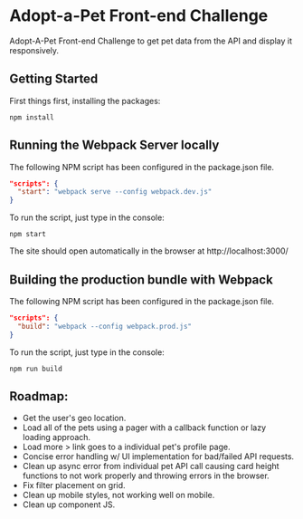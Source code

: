 # Adopt-a-Pet Front-end Challenge

Adopt-A-Pet Front-end Challenge to get pet data from the API and display it responsively.

## Getting Started

First things first, installing the packages:

```console
npm install
```

## Running the Webpack Server locally

The following NPM script has been configured in the package.json file.

```json
"scripts": {
  "start": "webpack serve --config webpack.dev.js"
}
```

To run the script, just type in the console:

```console
npm start
```

The site should open automatically in the browser at http://localhost:3000/

## Building the production bundle with Webpack

The following NPM script has been configured in the package.json file.

```json
"scripts": {
  "build": "webpack --config webpack.prod.js"
}
```

To run the script, just type in the console:

```console
npm run build
```

## Roadmap:

- Get the user's geo location.
- Load all of the pets using a pager with a callback function or lazy loading approach.
- Load more > link goes to a individual pet's profile page.
- Concise error handling w/ UI implementation for bad/failed API requests.
- Clean up async error from individual pet API call causing card height functions to not work properly and throwing errors in the browser.
- Fix filter placement on grid.
- Clean up mobile styles, not working well on mobile.
- Clean up component JS.
